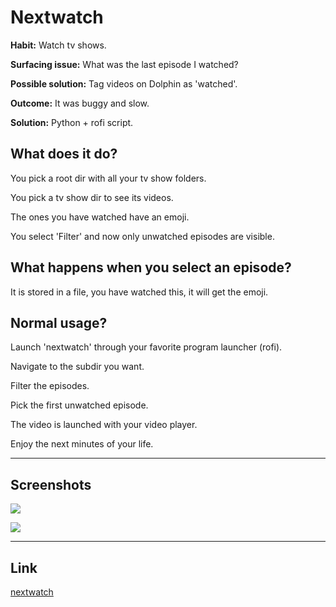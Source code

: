 # Nextwatch

**Habit:** Watch tv shows.

**Surfacing issue:** What was the last episode I watched?

**Possible solution:** Tag videos on Dolphin as 'watched'.

**Outcome:** It was buggy and slow.

**Solution:** Python + rofi script.

## What does it do?

You pick a root dir with all your tv show folders.

You pick a tv show dir to see its videos.

The ones you have watched have an emoji.

You select 'Filter' and now only unwatched episodes are visible.

## What happens when you select an episode?

It is stored in a file, you have watched this, it will get the emoji.

## Normal usage?

Launch 'nextwatch' through your favorite program launcher (rofi).

Navigate to the subdir you want.

Filter the episodes.

Pick the first unwatched episode.

The video is launched with your video player.

Enjoy the next minutes of your life.

---

## Screenshots

![](https://i.imgur.com/7UaNhpc.jpeg)

![](https://i.imgur.com/jTzKkEk.jpeg)

---

## Link

[nextwatch](https://github.com/madprops/nextwatch)